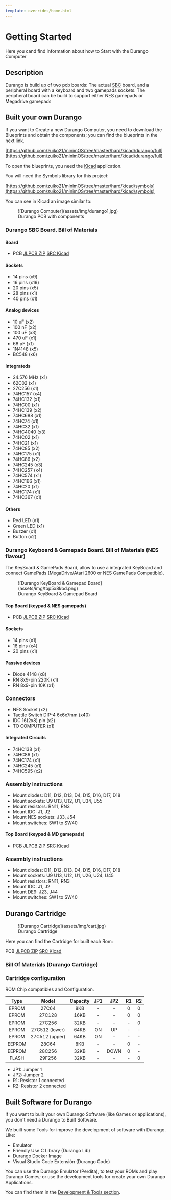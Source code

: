 ```yaml
---
template: overrides/home.html
---
```

# Getting Started

Here you cand find information about how to Start with the Durango Computer

## Description
Durango is build up of two pcb boards: The actual [SBC](https://en.wikipedia.org/wiki/Single-board_computer) board, 
and a peripheral board with a keyboard and two gamepads sockets. The peripheral board can be build to support either NES gamepads or Megadrive gamepads

## Built your own Durango

If you want to Create a new Durango Computer, you need to download the Blueprints and obtain the components; you can find the blueprints in the next link.

[https://github.com/zuiko21/minimOS/tree/master/hard/kicad/durango/full](https://github.com/zuiko21/minimOS/tree/master/hard/kicad/durango/full)

To open the blueprints, you need the [Kicad](https://www.kicad.org/) application.

You will need the Symbols library for this project:

[https://github.com/zuiko21/minimOS/tree/master/hard/kicad/symbols](https://github.com/zuiko21/minimOS/tree/master/hard/kicad/symbols)

You can see in Kicad an image similar to:

<figure markdown>
![Durango Computer](assets/img/durango1.jpg)
<figcaption>Durango PCB with components</figcaption>
</figure>

### Durango SBC Board. Bill of Materials


#### Board
* PCB [JLPCB ZIP](assets/bin/pending.zip) [SRC Kicad](https://github.com/zuiko21/minimOS/tree/master/hard/kicad/durango/full)

#### Sockets
* 14 pins (x9)
* 16 pins (x19)
* 20 pins (x5)
* 28 pins (x1)
* 40 pins (x1)

#### Analog devices
* 10  uF (x2)
* 100 nF (x2)
* 100 uF (x3)
* 470 uF (x1)
* 68  pF (x1)
* 1N4148 (x5)
* BC548  (x6)

#### Integrateds
* 24.576 MHz (x1)
* 62C02    (x1)
* 27C256   (x1)
* 74HC157  (x4)
* 74HC132  (x1)
* 74HC00   (x1)
* 74HC139  (x2)
* 74HC688  (x1)
* 74HC74   (x1)
* 74HC32   (x1)
* 74HC4040 (x3)
* 74HC02   (x1)
* 74HC21   (x1)
* 74HC85   (x2)
* 74HC175  (x1)
* 74HC86   (x2)
* 74HC245  (x3)
* 74HC257  (x4)
* 74HC574  (x1)
* 74HC166  (x1)
* 74HC20   (x1)
* 74HC174  (x1)
* 74HC367  (x1)

#### Others
* Red LED   (x1)
* Green LED (x1)
* Buzzer    (x1)
* Button    (x2)

### Durango Keyboard & Gamepads Board. Bill of Materials (NES flavour)
The KeyBoard & GamePads Board, allow to use a integrated KeyBoard and connect GamePads (MegaDrive/Atari 2600 or NES GamePads Compatible).

<figure markdown>
![Durango KeyBoard & Gamepad Board](assets/img/top5x8kbd.png)
<figcaption>Durango KeyBoard & Gamepad Board</figcaption>
</figure>

#### Top Board (keypad & NES gamepads)
* PCB [JLPCB ZIP](assets/bin/top5.8kbd1v1.0-zuiko21.zip) [SRC Kicad](https://github.com/zuiko21/minimOS/tree/master/hard/kicad/top5x8kbd)

#### Sockets
* 14 pins (x1)
* 16 pins (x4)
* 20 pins (x1)

#### Passive devices
* Diode 4148        (x8)
* RN 8x9-pin 220K  (x1)
* RN 8x9-pin 10K   (x1)

### Connectors
* NES Socket       (x2)
* Tactile Switch DIP-4 6x6x7mm (x40)
* IDC 16(2x8) pin  (x2)
* TO COMPUTER      (x1)

#### Integrated Circuits
* 74HC138 (x1)
* 74HC86  (x1)
* 74HC174 (x1)
* 74HC245 (x1)
* 74HC595 (x2)

### Assembly instructions
* Mount diodes: D11, D12, D13, D4, D15, D16, D17, D18
* Mount sockets: U9 U13, U12, U1, U34, U55
* Mount resistors: RN11, RN3
* Mount IDC: J1, J2
* Mount NES sockets: J33, J54
* Mount switches: SW1 to SW40


#### Top Board (keypad & MD gamepads)
* PCB [JLPCB ZIP](assets/bin/top5.8kbd1v1.0-zuiko21.zip) [SRC Kicad](https://github.com/zuiko21/minimOS/tree/master/hard/kicad/top5x8kbd)

### Assembly instructions
* Mount diodes: D11, D12, D13, D4, D15, D16, D17, D18
* Mount sockets: U9 U13, U12, U1, U26, U24, U45
* Mount resistors: RN11, RN3
* Mount IDC: J1, J2
* Mount DE9: J23, J44
* Mount switches: SW1 to SW40


## Durango Cartridge

<figure markdown>
![Durango Cartridge](assets/img/cart.jpg)
<figcaption>Durango Cartridge</figcaption>
</figure>

Here you can find the Cartridge for built each Rom:

PCB  [JLPCB ZIP](assets/bin/cart28p1v1.0-zuiko21.zip) [SRC Kicad](https://github.com/zuiko21/minimOS/tree/master/hard/kicad/durango/cartridges/cart28p)

### Bill Of Materials (Durango Cartridge)

### Cartridge configuration

ROM Chip compatibles and Configuration.


|  Type  |      Model     | Capacity | JP1 |  JP2 | R1 | R2 |
|:------:|:--------------:|:--------:|:---:|:----:|:--:|:--:|
| EPROM  |          27C64 |      8KB |  -  | -    | 0  | 0  |
| EPROM  |         27C128 |     16KB |  -  | -    | 0  | 0  |
| EPROM  |         27C256 |     32KB |  -  | -    | -  | 0  |
| EPROM  | 27C512 (lower) |     64KB |  ON | UP   | -  | -  |
| EPROM  | 27C512 (upper) |     64KB |  ON | -    | -  | -  |
| EEPROM |          28C64 |      8KB |  -  | -    | 0  | -  |
| EEPROM |         28C256 |     32KB |  -  | DOWN | 0  | -  |
| FLASH  |         29F256 |     32KB |  -  | -    | -  | 0  |

* JP1: Jumper 1
* JP2: Jumper 2
* R1: Resistor 1 connected
* R2: Resistor 2 connected

## Built Software for Durango

If you want to built your own Durango Software (like Games or applications), you don't need a Durango to Built Software.

We built some Tools for improve the development of software with Durango. Like:

* Emulator
* Friendly Use C Library (Durango Lib)
* Durango Docker Image
* Visual Studio Code Extensión (Durango Code)

You can use the Durango Emulator (Perdita), to test your ROMs and play Durango Games; or use the development tools for create your own Durango Applications.

You can find them in the [Development & Tools section](/tools/development/).
